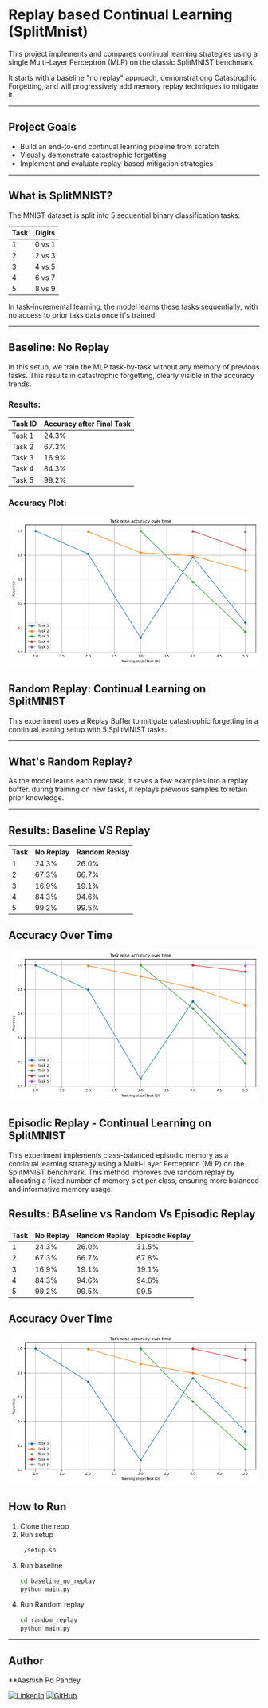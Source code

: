 # Replay based Continual Learning (SplitMnist)

This project implements and compares continual learning strategies using a single Multi-Layer Perceptron (MLP) on the classic SplitMNIST benchmark.

It starts with a baseline "no replay" approach, demonstrationg Catastrophic Forgetting, and will progressively add memory replay techniques to mitigate it.


-----

## Project Goals
- Build an end-to-end continual learning pipeline from scratch
- Visually demonstrate catastrophic forgetting
- Implement and evaluate replay-based mitigation strategies


------

## What is SplitMNIST?
The MNIST dataset is split into 5 sequential binary classification tasks:

| Task | Digits |
|------|--------|
| 1    | 0 vs 1 |
| 2    | 2 vs 3 |
| 3    | 4 vs 5 |
| 4    | 6 vs 7 |
| 5    | 8 vs 9 |

In task-incremental learning, the model learns these tasks sequentially, with no access to prior taks data once it's trained.

-----

## Baseline: No Replay

In this setup, we train the MLP task-by-task without any memory of previous tasks. This results in catastrophic forgetting, clearly visible in the accuracy trends.

### Results:

| Task ID | Accuracy after Final Task |
|---------|---------------------------|
| Task 1  | 24.3%                     |
| Task 2  | 67.3%                     |
| Task 3  | 16.9%                     |
| Task 4  | 84.3%                     |
| Task 5  | 99.2%                     |


### Accuracy Plot:

![Task-wise Accuracy Plot](/baseline_no_replay/results/accuracy_plot.png)


## Random Replay: Continual Learning on SplitMNIST
This experiment uses a Replay Buffer to mitigate catastrophic forgetting in a continual leaning setup with 5 SplitMNIST tasks.

-----

## What's Random Replay?
As the model learns each new task, it saves a few examples into a replay buffer. during training on new tasks, it replays previous samples to retain prior knowledge.

-----

## Results: Baseline VS Replay
| Task | No Replay | Random Replay |
|------|-----------|---------------|
| 1    | 24.3%     | 26.0%         |
| 2    | 67.3%     | 66.7%         |
| 3    | 16.9%     | 19.1%         |
| 4    | 84.3%     | 94.6%         |
| 5    | 99.2%     | 99.5%         |

## Accuracy Over Time
![Replay Accuracy](/random_replay/results/accuracy_plot.png)

## Episodic Replay - Continual Learning on SplitMNIST

This experiment implements class-balanced episodic memory as a continual learning strategy using a Multi-Layer Perceptron (MLP) on the SplitMNIST benchmark. 
This method improves ove random replay by allocating a fixed number of memory slot per class, ensuring more balanced and informative memory usage.

## Results: BAseline vs Random Vs Episodic Replay
| Task | No Replay | Random Replay | Episodic Replay |
|------|-----------|---------------|-----------------|
| 1    | 24.3%     | 26.0%         | 31.5%           |
| 2    | 67.3%     | 66.7%         | 67.8%           |
| 3    | 16.9%     | 19.1%         | 19.1%           |
| 4    | 84.3%     | 94.6%         | 94.6%           |
| 5    | 99.2%     | 99.5%         | 99.5            |

## Accuracy Over Time
![Episodic Accuracy](/episodic_replay/results/accuracy_plot.png)

## How to Run

1. Clone the repo
2. Run setup
    ```bash
    ./setup.sh

3. Run baseline
    ```bash
    cd baseline_no_replay
    python main.py

4. Run Random replay
    ```bash
    cd random_replay
    python main.py
-----

## Author

**Aashish Pd Pandey

[![LinkedIn](https://img.shields.io/badge/LinkedIn-blue?style=flat&logo=linkedin&logoColor=white)](https://www.linkedin.com/in/aashish-prashad-pandey-02388a1a7/)
[![GitHub](https://img.shields.io/badge/GitHub-100000?style=flat&logo=github&logoColor=white)](https://github.com/aashish-pandey)

